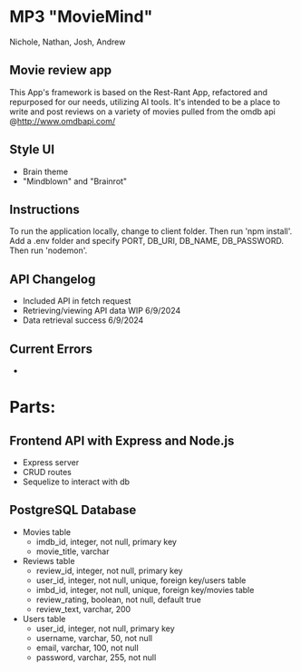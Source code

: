 # MP3 "MovieMind"
Nichole, Nathan, Josh, Andrew


## Movie review app
This App's framework is based on the Rest-Rant App, refactored and repurposed for our needs, utilizing AI tools. It's intended to be a place to write and post reviews on a variety of movies pulled from the omdb api 
@http://www.omdbapi.com/


## Style UI
 - Brain theme
 - "Mindblown" and "Brainrot"


## Instructions
To run the application locally, change to client folder. Then run 'npm install'. Add a .env folder and specify PORT, DB_URI, DB_NAME, DB_PASSWORD. Then run 'nodemon'.


## API Changelog
 - Included API in fetch request
 - Retrieving/viewing API data WIP 6/9/2024
 - Data retrieval success 6/9/2024


## Current Errors
 - 


# Parts:


## Frontend API with Express and Node.js
 - Express server
 - CRUD routes
 - Sequelize to interact with db


## PostgreSQL Database
 - Movies table
    - imdb_id, integer, not null, primary key
    - movie_title, varchar
 - Reviews table
    - review_id, integer, not null, primary key
    - user_id, integer, not null, unique, foreign key/users table
    - imbd_id, integer, not null, unique, foreign key/movies table
    - review_rating, boolean, not null, default true
    - review_text, varchar, 200
 - Users table
    - user_id, integer, not null, primary key
    - username, varchar, 50, not null
    - email, varchar, 100, not null
    - password, varchar, 255, not null